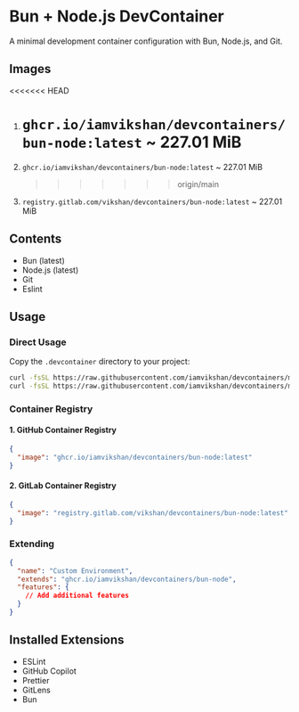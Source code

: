 # Bun + Node.js DevContainer

A minimal development container configuration with Bun, Node.js, and Git.

## Images

<<<<<<< HEAD

1. # `ghcr.io/iamvikshan/devcontainers/bun-node:latest` ~ 227.01 MiB
1. `ghcr.io/iamvikshan/devcontainers/bun-node:latest` ~ 227.01 MiB

   > > > > > > > origin/main

1. `registry.gitlab.com/vikshan/devcontainers/bun-node:latest` ~ 227.01 MiB

## Contents

- Bun (latest)
- Node.js (latest)
- Git
- Eslint

## Usage

### Direct Usage

Copy the `.devcontainer` directory to your project:

```bash
curl -fsSL https://raw.githubusercontent.com/iamvikshan/devcontainers/main/base/bun-node/.devcontainer/devcontainer.json -o .devcontainer/devcontainer.json
curl -fsSL https://raw.githubusercontent.com/iamvikshan/devcontainers/main/base/bun-node/.devcontainer/Dockerfile -o .devcontainer/Dockerfile
```

### Container Registry

#### 1. GitHub Container Registry

```json
{
  "image": "ghcr.io/iamvikshan/devcontainers/bun-node:latest"
}
```

#### 2. GitLab Container Registry

```json
{
  "image": "registry.gitlab.com/vikshan/devcontainers/bun-node:latest"
}
```

### Extending

```json
{
  "name": "Custom Environment",
  "extends": "ghcr.io/iamvikshan/devcontainers/bun-node",
  "features": {
    // Add additional features
  }
}
```

## Installed Extensions

- ESLint
- GitHub Copilot
- Prettier
- GitLens
- Bun
